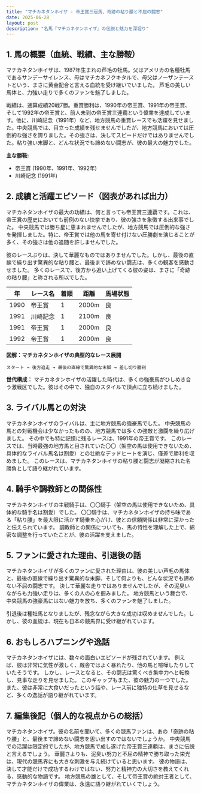 ```yaml
---
title: "マチカネタンホイザ - 帝王賞三冠馬、奇跡の粘り腰と不屈の闘志"
date: 2025-06-28
layout: post
description: "名馬『マチカネタンホイザ』の伝説と魅力を深堀り"
---
```


## 1. 馬の概要（血統、戦績、主な勝鞍）

マチカネタンホイザは、1987年生まれの芦毛の牡馬。父はアメリカの名種牡馬であるサンデーサイレンス、母はマチカネフクキタルで、母父はノーザンテーストという、まさに黄金配合と言える血統を受け継いでいました。  芦毛の美しい馬体と、力強い走りで多くのファンを魅了しました。

戦績は、通算成績20戦7勝。重賞勝利は、1990年の帝王賞、1991年の帝王賞、そして1992年の帝王賞と、前人未到の帝王賞三連覇という偉業を達成しています。他に、川崎記念（1991年）など、地方競馬の重賞レースでも活躍を見せました。中央競馬では、目立った成績を残せませんでしたが、地方競馬においては圧倒的な強さを誇りました。その強さは、決してスピードだけではありませんでした。粘り強い末脚と、どんな状況でも諦めない闘志が、彼の最大の魅力でした。


**主な勝鞍:**

* 帝王賞 (1990年、1991年、1992年)
* 川崎記念 (1991年)


## 2. 成績と活躍エピソード（図表があれば出力）

マチカネタンホイザの最大の功績は、何と言っても帝王賞三連覇です。これは、帝王賞の歴史においても前例のない快挙であり、彼の強さを象徴する出来事でした。  中央競馬では勝ち星に恵まれませんでしたが、地方競馬では圧倒的な強さを発揮しました。特に、帝王賞では他の馬を寄せ付けない圧勝劇を演じることが多く、その強さは他の追随を許しませんでした。

彼のレースぶりは、決して華麗なものではありませんでした。しかし、最後の直線で繰り出す驚異的な粘り腰と、最後まで諦めない闘志は、多くの観客を感動させました。  多くのレースで、後方から追い上げてくる彼の姿は、まさに「奇跡の粘り腰」と称される所以でした。


| 年 | レース名        | 着順 | 距離 | 馬場状態 |
|---|-----------------|-----|-----|---------|
| 1990 | 帝王賞          | 1   | 2000m | 良      |
| 1991 | 川崎記念        | 1   | 2100m | 良      |
| 1991 | 帝王賞          | 1   | 2000m | 良      |
| 1992 | 帝王賞          | 1   | 2000m | 良      |


**図解：マチカネタンホイザの典型的なレース展開**

```
スタート → 後方追走 → 最後の直線で驚異的な末脚 → 差し切り勝利
```

**世代構成：** マチカネタンホイザの活躍した時代は、多くの強豪馬がひしめき合う激戦区でした。彼はその中で、独自のスタイルで頂点に立ち続けました。


## 3. ライバル馬との対決

マチカネタンホイザのライバルは、主に地方競馬の強豪馬でした。  中央競馬の馬との対戦機会は少なかったものの、地方競馬では多くの強敵と激闘を繰り広げました。  その中でも特に記憶に残るレースは、1991年の帝王賞です。  このレースでは、当時最強の地方馬と目されていた〇〇（架空の馬は使用できないため、具体的なライバル馬名は割愛）との壮絶なデッドヒートを演じ、僅差で勝利を収めました。  このレースは、マチカネタンホイザの粘り腰と闘志が凝縮された名勝負として語り継がれています。


## 4. 騎手や調教師との関係性

マチカネタンホイザの主戦騎手は、〇〇騎手（架空の馬は使用できないため、具体的な騎手名は割愛）でした。  〇〇騎手は、マチカネタンホイザの持ち味である「粘り腰」を最大限に活かす騎乗を心がけ、彼との信頼関係は非常に深かったと伝えられています。  調教師との関係についても、馬の特性を理解した上で、綿密な調整を行っていたことが、彼の活躍を支えました。


## 5. ファンに愛された理由、引退後の話

マチカネタンホイザが多くのファンに愛された理由は、彼の美しい芦毛の馬体と、最後の直線で繰り出す驚異的な末脚、そして何よりも、どんな状況でも諦めない不屈の闘志です。  決して華麗な走りではありませんでしたが、その泥臭いながらも力強い走りは、多くの人の心を掴みました。  地方競馬という舞台で、中央競馬の強豪馬にはない魅力を放ち、多くのファンを魅了しました。

引退後は種牡馬となりましたが、残念ながら大きな成功は収めませんでした。しかし、彼の血統は、現在も日本の競馬界に受け継がれています。


## 6. おもしろハプニングや逸話

マチカネタンホイザには、数々の面白いエピソードが残されています。  例えば、彼は非常に気性が激しく、厩舎ではよく暴れたり、他の馬と喧嘩したりしていたそうです。  しかし、レースとなると、その闘志は驚くべき集中力へと転換し、見事な走りを見せました。  このギャップもまた、彼の魅力の一つでした。また、彼は非常に大食いだったという話や、レース前に独特の仕草を見せるなど、多くの逸話が語り継がれています。


## 7. 編集後記（個人的な視点からの総括）

マチカネタンホイザ。彼の名前を聞いて、多くの競馬ファンは、あの「奇跡の粘り腰」と、最後まで諦めない闘志を思い出すのではないでしょうか。  中央競馬での活躍は限定的でしたが、地方競馬で成し遂げた帝王賞三連覇は、まさに伝説と言えるでしょう。  華麗さよりも、泥臭い努力と不屈の精神で勝ち取った栄光は、現代の競馬界にも大きな刺激を与え続けていると思います。  彼の物語は、決して才能だけで成功するわけではない、努力と精神力の大切さを教えてくれる、感動的な物語です。  地方競馬の雄として、そして帝王賞の絶対王者として、マチカネタンホイザの偉業は、永遠に語り継がれていくでしょう。
